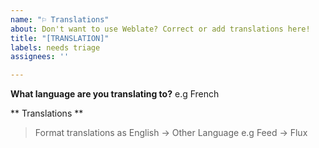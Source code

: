 ```yaml
---
name: "⚐ Translations"
about: Don't want to use Weblate? Correct or add translations here!
title: "[TRANSLATION]"
labels: needs triage
assignees: ''

---
```


**What language are you translating to?**
e.g French

** Translations **
> Format translations as English -> Other Language
e.g Feed -> Flux
